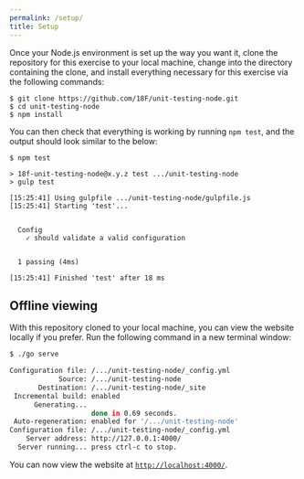 ```yaml
---
permalink: /setup/
title: Setup
---
```

Once your Node.js environment is set up the way you want it, clone the
repository for this exercise to your local machine, change into the directory
containing the clone, and install everything necessary for this exercise via
the following commands:

```shell
$ git clone https://github.com/18F/unit-testing-node.git
$ cd unit-testing-node
$ npm install
```

You can then check that everything is working by running `npm test`, and the
output should look similar to the below:

```shell
$ npm test

> 18f-unit-testing-node@x.y.z test .../unit-testing-node
> gulp test

[15:25:41] Using gulpfile .../unit-testing-node/gulpfile.js
[15:25:41] Starting 'test'...


  Config
    ✓ should validate a valid configuration


  1 passing (4ms)

[15:25:41] Finished 'test' after 18 ms
```

## Offline viewing

With this repository cloned to your local machine, you can view the website
locally if you prefer. Run the following command in a new terminal window:

```sh
$ ./go serve

Configuration file: /.../unit-testing-node/_config.yml
            Source: /.../unit-testing-node
       Destination: /.../unit-testing-node/_site
 Incremental build: enabled
      Generating...
                    done in 0.69 seconds.
 Auto-regeneration: enabled for '/.../unit-testing-node'
Configuration file: /.../unit-testing-node/_config.yml
    Server address: http://127.0.0.1:4000/
  Server running... press ctrl-c to stop.
```

You can now view the website at
[`http://localhost:4000/`](http://localhost:4000/).
